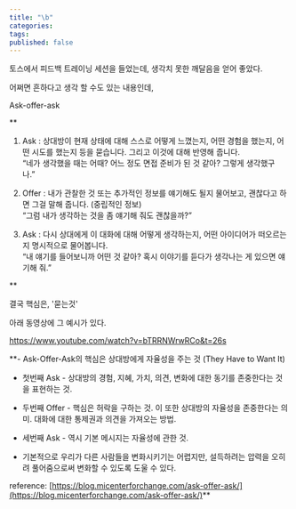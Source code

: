 ```yaml
---
title: "\b"
categories: 
tags: 
published: false
---
```

토스에서 피드백 트레이닝 세션을 들었는데, 생각치 못한 깨달음을 얻어 좋았다.

어쩌면 흔하다고 생각 할 수도 있는 내용인데,

Ask-offer-ask

**

1. Ask : 상대방이 현재 상태에 대해 스스로 어떻게 느꼈는지, 어떤 경험을 했는지, 어떤 시도를 했는지 등을 묻습니다. 그리고 이것에 대해 반영해 줍니다.  
    “네가 생각했을 때는 어때? 어느 정도 면접 준비가 된 것 같아? 그렇게 생각했구나.”  
    
2. Offer : 내가 관찰한 것 또는 추가적인 정보를 얘기해도 될지 물어보고, 괜찮다고 하면 그걸 말해 줍니다. (중립적인 정보)  
    “그럼 내가 생각하는 것을 좀 얘기해 줘도 괜찮을까?”
    
3. Ask : 다시 상대에게 이 대화에 대해 어떻게 생각하는지, 어떤 아이디어가 떠오르는지 명시적으로 물어봅니다.  
    “내 얘기를 들어보니까 어떤 것 같아? 혹시 이야기를 듣다가 생각나는 게 있으면 얘기해 줘.”
    

**


결국 핵심은, '묻는것'

아래 동영상에 그 예시가 있다.

https://www.youtube.com/watch?v=bTRRNWrwRCo&t=26s

**- Ask-Offer-Ask의 핵심은 상대방에게 자율성을 주는 것 (They Have to Want It)
    

- 첫번째 Ask - 상대방의 경험, 지혜, 가치, 의견, 변화에 대한 동기를 존중한다는 것을 표현하는 것.
    
- 두번째 Offer - 핵심은 허락을 구하는 것. 이 또한 상대방의 자율성을 존중한다는 의미. 대화에 대한 통제권과 의견을 가져오는 방법.
    
- 세번째 Ask - 역시 기본 메시지는 자율성에 관한 것.
    

- 기본적으로 우리가 다른 사람들을 변화시키기는 어렵지만, 설득하려는 압력을 오히려 풀어줌으로써 변화할 수 있도록 도울 수 있다.
    

  

reference: [https://blog.micenterforchange.com/ask-offer-ask/](https://blog.micenterforchange.com/ask-offer-ask/)**
